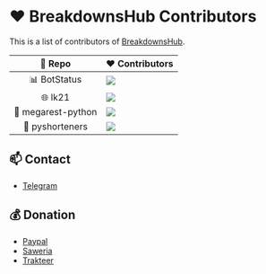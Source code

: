 # ❤ BreakdownsHub Contributors

This is a list of contributors of [BreakdownsHub](https://github.com/BreakdownsHub).

| 🔻 Repo | ❤ Contributors |
| :---: | --- |
| 📊 BotStatus  | <a href="https://github.com/BreakdownsHub/BotStatus/graphs/contributors"><img src="https://contrib.rocks/image?repo=BreakdownsHub/BotStatus"/></a> |
| 🌐 lk21 | <a href="https://github.com/BreakdownsHub/lk21/graphs/contributors"><img src="https://contrib.rocks/image?repo=BreakdownsHub/lk21"/></a> |
| 🐍 megarest-python | <a href="https://github.com/BreakdownsHub/megarest-python/graphs/contributors"><img src="https://contrib.rocks/image?repo=BreakdownsHub/megarest-python"/></a> |
| 🔌 pyshorteners | <a href="https://github.com/BreakdownsHub/pyshorteners/graphs/contributors"><img src="https://contrib.rocks/image?repo=BreakdownsHub/pyshorteners"/></a> |

## 📫 Contact
- [Telegram](https://t.me/hafitzXD)

## 💰 Donation
- [Paypal](https://paypal.me/hafitzsetya1)
- [Saweria](https://saweria.co/Breakdowns)
- [Trakteer](https://trakteer.id/breakdowns)
